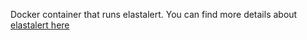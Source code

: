 Docker container that runs elastalert.
You can find more details about [elastalert here](https://github.com/Yelp/elastalert)